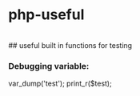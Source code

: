 # php-useful

<br/>
## useful built in functions for testing<br/>

### Debugging variable:
var_dump('test');
print_r($test);
